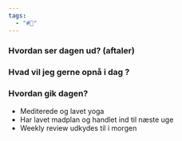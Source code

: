 ```yaml
---
tags:
  - "#📅"
---
```

### Hvordan ser dagen ud? (aftaler)


### Hvad vil jeg gerne opnå i dag ?


### Hvordan gik dagen?
- Mediterede og lavet yoga
- Har lavet madplan og handlet ind til næste uge
- Weekly review udkydes til i morgen